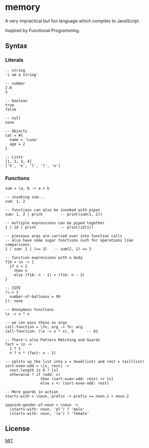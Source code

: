 memory
======

A very impractical but fun language which compiles to JavaScript.

Inspired by Functional Programming.

## Syntax

### Literals

    -- string
    'i am a string'

    -- number
    2.0
    3

    -- boolean
    true
    false

    -- null
    none

    -- Objects
    cat = #{
      name = 'Luna'
      age = 2
    }

    -- Lists
    [1, 2, 3, 4]
    ['h', 'e', 'l', 'l', 'o']

### Functions

    sum = \a, b -> a + b

    -- invoking sum...
    sum: 1, 2

    -- functions can also be invoked with pipes
    sum: 1, 2 | print        -- print(sum(1, 2))

    -- multiple expressions can be piped together
    1 | id | print           -- print(id(1))

    -- previous args are carried over into function calls
    -- also have some sugar functions such for operations like comparisons.
    1 | sum: 2 | (== 3)   -- sum(2, 1) == 3

    -- function expressions with a body
    fib = \n -> {
      if n < 2
        then n
        else (fib: n - 1) + (fib: n - 2)
    }

    -- IIFE
    (\-> {
      number-of-balloons = 99
    }): none

    -- Anonymous functions
    \x -> x * x

    -- we can pass those as args
    call-function = \fn, arg -> fn: arg
    call-function: (\x -> x * x), 9      -- 81

    -- There's also Pattern Matching and Guards
    fact = \n ->
      1 ? 1
      n ? n * (fact: n - 1)

    -- splits up the list into x = head(list) and rest = tail(list)
    sort-even-odd = \[x, rest] ->
      rest.length is 0 ? [x]
      otherwise ? if (odd: x)
                    then (sort-even-odd: rest) ++ [x]
                    else x +: (sort-even-odd: rest)

    -- More guards in action
    starts-with = \noun, prefix -> prefix == noun.1 + noun.2

    spanish-gender-of-noun = \noun ->
      (starts-with: noun, 'el') ? 'male'
      (starts-with: noun, 'la') ? 'female'


## License

[MIT](http://josh.mit-license.org)
